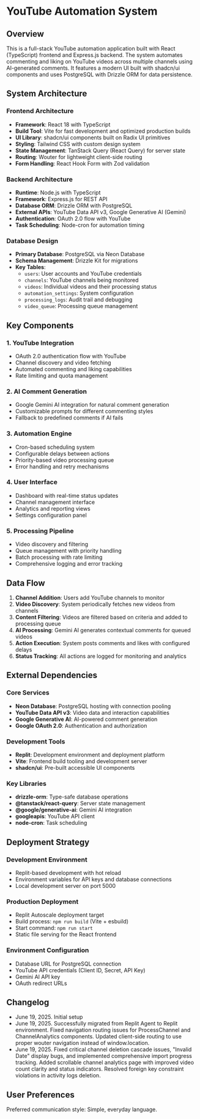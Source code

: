 # YouTube Automation System

## Overview

This is a full-stack YouTube automation application built with React (TypeScript) frontend and Express.js backend. The system automates commenting and liking on YouTube videos across multiple channels using AI-generated comments. It features a modern UI built with shadcn/ui components and uses PostgreSQL with Drizzle ORM for data persistence.

## System Architecture

### Frontend Architecture
- **Framework**: React 18 with TypeScript
- **Build Tool**: Vite for fast development and optimized production builds
- **UI Library**: shadcn/ui components built on Radix UI primitives
- **Styling**: Tailwind CSS with custom design system
- **State Management**: TanStack Query (React Query) for server state
- **Routing**: Wouter for lightweight client-side routing
- **Form Handling**: React Hook Form with Zod validation

### Backend Architecture
- **Runtime**: Node.js with TypeScript
- **Framework**: Express.js for REST API
- **Database ORM**: Drizzle ORM with PostgreSQL
- **External APIs**: YouTube Data API v3, Google Generative AI (Gemini)
- **Authentication**: OAuth 2.0 flow with YouTube
- **Task Scheduling**: Node-cron for automation timing

### Database Design
- **Primary Database**: PostgreSQL via Neon Database
- **Schema Management**: Drizzle Kit for migrations
- **Key Tables**:
  - `users`: User accounts and YouTube credentials
  - `channels`: YouTube channels being monitored
  - `videos`: Individual videos and their processing status
  - `automation_settings`: System configuration
  - `processing_logs`: Audit trail and debugging
  - `video_queue`: Processing queue management

## Key Components

### 1. YouTube Integration
- OAuth 2.0 authentication flow with YouTube
- Channel discovery and video fetching
- Automated commenting and liking capabilities
- Rate limiting and quota management

### 2. AI Comment Generation
- Google Gemini AI integration for natural comment generation
- Customizable prompts for different commenting styles
- Fallback to predefined comments if AI fails

### 3. Automation Engine
- Cron-based scheduling system
- Configurable delays between actions
- Priority-based video processing queue
- Error handling and retry mechanisms

### 4. User Interface
- Dashboard with real-time status updates
- Channel management interface
- Analytics and reporting views
- Settings configuration panel

### 5. Processing Pipeline
- Video discovery and filtering
- Queue management with priority handling
- Batch processing with rate limiting
- Comprehensive logging and error tracking

## Data Flow

1. **Channel Addition**: Users add YouTube channels to monitor
2. **Video Discovery**: System periodically fetches new videos from channels
3. **Content Filtering**: Videos are filtered based on criteria and added to processing queue
4. **AI Processing**: Gemini AI generates contextual comments for queued videos
5. **Action Execution**: System posts comments and likes with configured delays
6. **Status Tracking**: All actions are logged for monitoring and analytics

## External Dependencies

### Core Services
- **Neon Database**: PostgreSQL hosting with connection pooling
- **YouTube Data API v3**: Video data and interaction capabilities
- **Google Generative AI**: AI-powered comment generation
- **Google OAuth 2.0**: Authentication and authorization

### Development Tools
- **Replit**: Development environment and deployment platform
- **Vite**: Frontend build tooling and development server
- **shadcn/ui**: Pre-built accessible UI components

### Key Libraries
- **drizzle-orm**: Type-safe database operations
- **@tanstack/react-query**: Server state management
- **@google/generative-ai**: Gemini AI integration
- **googleapis**: YouTube API client
- **node-cron**: Task scheduling

## Deployment Strategy

### Development Environment
- Replit-based development with hot reload
- Environment variables for API keys and database connections
- Local development server on port 5000

### Production Deployment
- Replit Autoscale deployment target
- Build process: `npm run build` (Vite + esbuild)
- Start command: `npm run start`
- Static file serving for the React frontend

### Environment Configuration
- Database URL for PostgreSQL connection
- YouTube API credentials (Client ID, Secret, API Key)
- Gemini AI API key
- OAuth redirect URLs

## Changelog
- June 19, 2025. Initial setup
- June 19, 2025. Successfully migrated from Replit Agent to Replit environment. Fixed navigation routing issues for ProcessChannel and ChannelAnalytics components. Updated client-side routing to use proper wouter navigation instead of window.location.
- June 19, 2025. Fixed critical channel deletion cascade issues, "Invalid Date" display bugs, and implemented comprehensive import progress tracking. Added scrollable channel analytics page with improved video count clarity and status indicators. Resolved foreign key constraint violations in activity logs deletion.

## User Preferences

Preferred communication style: Simple, everyday language.